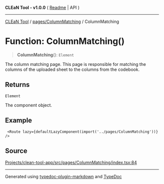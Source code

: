 **CLEaN Tool - v1.0.0** ( [Readme](../../../README.md) \| API )

***

[CLEaN Tool](../../../modules.md) / [pages/ColumnMatching](../README.md) / ColumnMatching

# Function: ColumnMatching()

> **ColumnMatching**(): `Element`

The column matching page.
This page is responsible for matching the columns of the uploaded sheet to the columns from the codebook.

## Returns

`Element`

The component object.

## Example

```tsx
 <Route lazy={defaultLazyComponent(import('../pages/ColumnMatching'))} />
```

## Source

[Projects/clean-tool-app/src/pages/ColumnMatching/index.tsx:84](https://github.com/yuckyh/clean-tool-app/)

***

Generated using [typedoc-plugin-markdown](https://www.npmjs.com/package/typedoc-plugin-markdown) and [TypeDoc](https://typedoc.org/)
